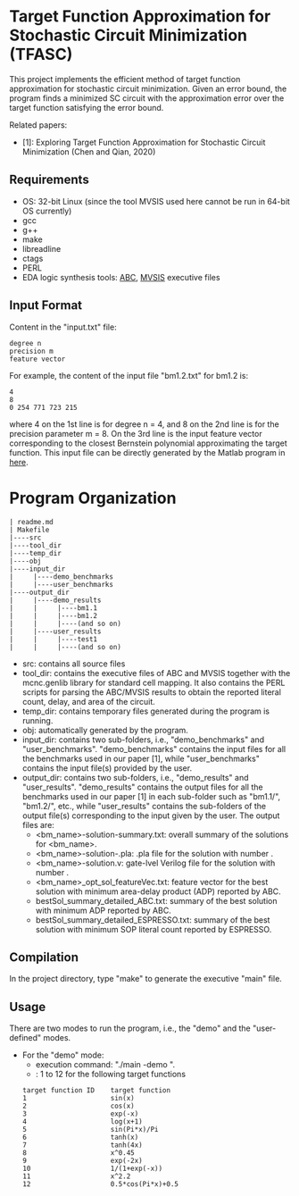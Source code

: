 # Target Function Approximation for Stochastic Circuit Minimization (TFASC)

This project implements the efficient method of target function approximation for stochastic circuit minimization. Given an error bound, the program finds a minimized SC circuit with the approximation error over the target function satisfying the error bound.

Related papers:
- [1]: Exploring Target Function Approximation for Stochastic Circuit Minimization (Chen and Qian, 2020)

## Requirements

- OS: 32-bit Linux (since the tool MVSIS used here cannot be run in 64-bit OS currently)
- gcc
- g++
- make
- libreadline
- ctags
- PERL
- EDA logic synthesis tools: [ABC](http://people.eecs.berkeley.edu/~alanmi/abc/), [MVSIS](https://ptolemy.berkeley.edu/projects/embedded/mvsis/) executive files

## Input Format
Content in the "input.txt" file:
```
degree n
precision m
feature vector
```
For example, the content of the input file "bm1.2.txt" for bm1.2 is:
```
4
8
0 254 771 723 215
```
where 4 on the 1st line is for degree n = 4, and 8 on the 2nd line is for the precision parameter m = 8. On the 3rd line is the input feature vector corresponding to the closest Bernstein polynomial approximating the target function. This input file can be directly generated by the Matlab program in [here](https://github.com/SJTU-ECTL/TFASC/tree/master/Bernstein%20polynomial%20approximation%20by%20Matlab).

# Program Organization
```
| readme.md
| Makefile
|----src
|----tool_dir
|----temp_dir
|----obj
|----input_dir
|     |----demo_benchmarks
|     |----user_benchmarks
|----output_dir
|     |----demo_results
|     |     |----bm1.1
|     |     |----bm1.2
|     |     |----(and so on)
|     |----user_results
|     |     |----test1
|     |     |----(and so on)
```
- src: contains all source files
- tool_dir: contains the executive files of ABC and MVSIS together with the mcnc.genlib library for standard cell mapping. It also contains the PERL scripts for parsing the ABC/MVSIS results to obtain the reported literal count, delay, and area of the circuit. 
- temp_dir: contains temporary files generated during the program is running.
- obj: automatically generated by the program.
- input_dir: contains two sub-folders, i.e., "demo_benchmarks" and "user_benchmarks". "demo_benchmarks" contains the input files for all the benchmarks used in our paper [1], while "user_benchmarks" contains the input file(s) provided by the user.
- output_dir: contains two sub-folders, i.e., "demo_results" and "user_results". "demo_results" contains the output files for all the benchmarks used in our paper [1] in each sub-folder such as "bm1.1/", "bm1.2/", etc., while "user_results" contains the sub-folders of the output file(s) corresponding to the input given by the user.
  The output files are:
  - <bm_name>-solution-summary.txt: overall summary of the solutions for <bm_name>.
  - <bm_name>-solution-<num>.pla: .pla file for the solution with number <num>.
  - <bm_name>-solution<num>.v: gate-lvel Verilog file for the solution with number <num>.
  - <bm_name>_opt_sol_featureVec.txt: feature vector for the best solution with minimum area-delay product (ADP) reported by ABC.
  - bestSol_summary_detailed_ABC.txt: summary of the best solution with minimum ADP reported by ABC.
  - bestSol_summary_detailed_ESPRESSO.txt: summary of the best solution with minimum SOP literal count reported by ESPRESSO.

## Compilation
In the project directory, type "make" to generate the executive "main" file. 

## Usage
There are two modes to run the program, i.e., the "demo" and the "user-defined" modes.
- For the "demo" mode:
  - execution command: "./main -demo <target function ID> <test group ID>".
  - <target function ID>: 1 to 12 for the following target functions
  ```
  target function ID    target function
  1                     sin(x)
  2                     cos(x)
  3                     exp(-x)
  4                     log(x+1)
  5                     sin(Pi*x)/Pi
  6                     tanh(x)
  7                     tanh(4x)
  8                     x^0.45
  9                     exp(-2x)
  10                    1/(1+exp(-x))
  11                    x^2.2
  12                    0.5*cos(Pi*x)+0.5
  ```


